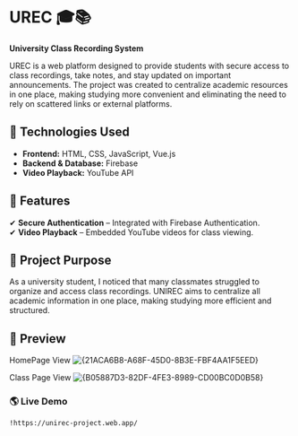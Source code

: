 # UREC 🎓📚  
**University Class Recording System**  

UREC is a web platform designed to provide students with secure access to class recordings, take notes, and stay updated on important announcements. The project was created to centralize academic resources in one place, making studying more convenient and eliminating the need to rely on scattered links or external platforms.  

## 🚀 Technologies Used  
- **Frontend:** HTML, CSS, JavaScript, Vue.js  
- **Backend & Database:** Firebase  
- **Video Playback:** YouTube API  

## 🔹 Features  
✔ **Secure Authentication** – Integrated with Firebase Authentication.  
✔ **Video Playback** – Embedded YouTube videos for class viewing.  

## 🎯 Project Purpose  
As a university student, I noticed that many classmates struggled to organize and access class recordings. UNIREC aims to centralize all academic information in one place, making studying more efficient and structured.  

## 📸 Preview  

HomePage View
![{21ACA6B8-A68F-45D0-8B3E-FBF4AA1F5EED}](https://github.com/user-attachments/assets/1ae02fcd-e0f8-4cde-93ad-6e4050c7df39)

Class Page View
![{B05887D3-82DF-4FE3-8989-CD00BC0D0B58}](https://github.com/user-attachments/assets/26c19c03-ab3f-434e-b467-187dfa790fc5)

### 🌎 Live Demo
```markdown
!https://unirec-project.web.app/
